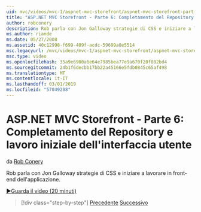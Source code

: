 ```yaml
---
uid: mvc/videos/mvc-1/aspnet-mvc-storefront/aspnet-mvc-storefront-part-6-finishing-the-repository-and-initial-ui-work
title: "ASP.NET MVC Storefront - Parte 6: Completamento del Repository e lavoro iniziale dell'interfaccia utente | Microsoft Docs"
author: robconery
description: Rob parla con Jon Galloway strategie di CSS e iniziare a lavorare in front-end dell'applicazione.
ms.author: riande
ms.date: 05/27/2008
ms.assetid: 40c12998-f699-409f-acdc-59699a0e5514
msc.legacyurl: /mvc/videos/mvc-1/aspnet-mvc-storefront/aspnet-mvc-storefront-part-6-finishing-the-repository-and-initial-ui-work
msc.type: video
ms.openlocfilehash: 35a9e6900a6e64e7985bea77e9a670f20f082bd4
ms.sourcegitcommit: 24b1f6decbb17bb22a45166e5fdb0845c65af498
ms.translationtype: MT
ms.contentlocale: it-IT
ms.lasthandoff: 03/01/2019
ms.locfileid: "57049208"
---
```

<a name="aspnet-mvc-storefront-part-6-finishing-the-repository-and-initial-ui-work"></a>ASP.NET MVC Storefront - Parte 6: Completamento del Repository e lavoro iniziale dell'interfaccia utente
====================
da [Rob Conery](https://github.com/robconery)

Rob parla con Jon Galloway strategie di CSS e iniziare a lavorare in front-end dell'applicazione.

[&#9654;Guarda il video (20 minuti)](https://channel9.msdn.com/Blogs/ASP-NET-Site-Videos/aspnet-mvc-storefront-part-6-finishing-the-repository-and-initial-ui-work)

> [!div class="step-by-step"]
> [Precedente](aspnet-mvc-storefront-part-5-globalization.md)
> [Successivo](aspnet-mvc-storefront-part-7-routing-and-ui-work.md)
